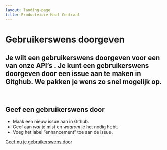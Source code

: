 ```yaml
---
layout: landing-page
title: Productvisie Haal Centraal
---
```


# Gebruikerswens doorgeven
## Je wilt een gebruikerswens doorgeven voor een van onze API’s . Je kunt een gebruikerswens doorgeven door een issue aan te maken in Gitghub. We pakken je wens zo snel mogelijk op.
&nbsp;

## Geef een gebruikerswens door
* Maak een nieuw issue aan in Github.
* Geef aan *wat* je mist en *waarom* je het nodig hebt.
* Voeg het label “enhancement” toe aan de issue.

[Geef nu je gebruikerswens door](http://example.com)

